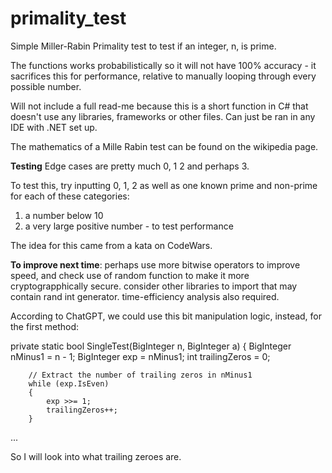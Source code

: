 # primality_test
Simple Miller-Rabin Primality test to test if an integer, n, is prime. 

The functions works probabilistically so it will not have 100% accuracy - it sacrifices this for performance, relative to manually looping through every possible number.

Will not include a full read-me because this is a short function in C# that doesn't use any libraries, frameworks or other files. Can just be ran in any IDE with .NET set up. 

 The mathematics of a Mille Rabin test can be found on the wikipedia page. 

**Testing** 
Edge cases are pretty much 0, 1 2 and perhaps 3.

To test this, try inputting 0, 1, 2 as well as one known prime and non-prime for each of these categories:
  1. a number below 10
  2. a very large positive number - to test performance

The idea for this came from a kata on CodeWars.


**To improve next time**: perhaps use more bitwise operators to improve speed, and check use of random function to make it more cryptograpphically secure. consider other libraries to import that may contain rand int generator. time-efficiency analysis also required.

According to ChatGPT, we could use this bit manipulation logic, instead, for the first method:

private static bool SingleTest(BigInteger n, BigInteger a)
    {
        BigInteger nMinus1 = n - 1;
        BigInteger exp = nMinus1;
        int trailingZeros = 0;

        // Extract the number of trailing zeros in nMinus1
        while (exp.IsEven)
        {
            exp >>= 1;
            trailingZeros++;
        }
  ...

So I will look into what trailing zeroes are. 
